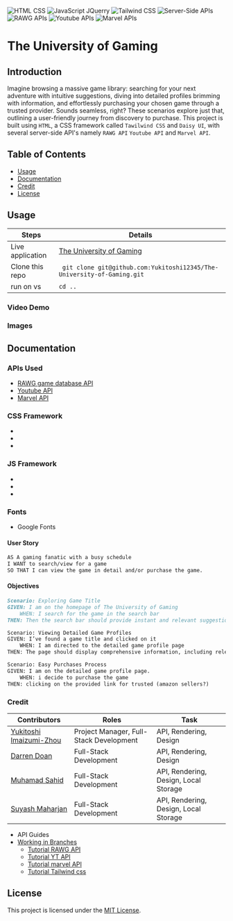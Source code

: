 ![HTML CSS](https://img.shields.io/badge/HTML-CSS-blue) ![JavaScript JQuerry](https://img.shields.io/badge/Javascript-JQuery-orange) ![Tailwind CSS](https://img.shields.io/badge/Tailwind-CSS-green) ![Server-Side APIs](https://img.shields.io/badge/Server-SideAPIs-black) ![RAWG APIs](https://img.shields.io/badge/RAWG-APIs-black) ![Youtube APIs](https://img.shields.io/badge/Youtube-APIs-black) ![Marvel APIs](https://img.shields.io/badge/Marvel-APIs-black) 


# The University of Gaming

## Introduction
Imagine browsing a massive game library: searching for your next adventure with intuitive suggestions, diving into detailed profiles brimming with information, and effortlessly purchasing your chosen game through a trusted provider. Sounds seamless, right? These scenarios explore just that, outlining a user-friendly journey from discovery to purchase.
This project is built using `HTML`, a CSS framework called `Tawilwind CSS` and `Daisy UI`, with several server-side API's namely `RAWG API` `Youtube API` and `Marvel API`.



## Table of Contents

- [Usage](#Usage)
- [Documentation](#Documentation)
- [Credit](#Credit)
- [License](#license)


## Usage

| Steps                | Details                                                                  |
| -------------------- | ------------------------------------------------------------------------ |
| Live application |  [The University of Gaming](https://yukitoshi12345.github.io/The-University-of-Gaming/)                                                           |
| Clone this repo      | ` git clone git@github.com:Yukitoshi12345/The-University-of-Gaming.git` |
| run on vs | ` cd .. `                                                           |



### Video Demo

### Images

## Documentation

### APIs Used
- [RAWG game database API](https://rawg.io/apidocs)
- [Youtube API](https://developers.google.com/youtube/v3)
- [Marvel API](https://developer.marvel.com/)

### CSS Framework
- 
-
-
### JS Framework
-
-
-
### Fonts
- Google Fonts




#### User Story
```md
AS A gaming fanatic with a busy schedule 
I WANT to search/view for a game  
SO THAT I can view the game in detail and/or purchase the game.  
```

#### Objectives
```md
Scenario: Exploring Game Title
GIVEN: I am on the homepage of The University of Gaming
	WHEN: I search for the game in the search bar
THEN: Then the search bar should provide instant and relevant suggestions as I type, guiding me towards recognizing and selecting the desired game title. 

Scenario: Viewing Detailed Game Profiles
GIVEN: I’ve found a game title and clicked on it
	WHEN: I am directed to the detailed game profile page
THEN: The page should display comprehensive information, including release dates, user rating, scores, screenshots, and other relevant details about the selected game.  

Scenario: Easy Purchases Process
GIVEN: I am on the detailed game profile page.
	WHEN: i decide to purchase the game
THEN: clicking on the provided link for trusted (amazon sellers?)
```




### Credit

| Contributors                                                  | Roles                                     | Task
| --------------------                                          | --------------------------------          |---------------------------------------------  |
| [Yukitoshi Imaizumi-Zhou](https://github.com/yukitoshi12345)  | Project Manager, Full-Stack Development   | API, Rendering, Design |
| [Darren Doan](https://github.com/darrendoan)                  | Full-Stack Development                    | API, Rendering, Design |
| [Muhamad Sahid](https://github.com/BrxwnSugxr)                | Full-Stack Development                    | API, Rendering, Design, Local Storage  |
| [Suyash Maharjan](https://github.com/SimpleSuyash)            | Full-Stack Development                    | API, Rendering, Design, Local Storage |


-  API Guides
-  [Working in Branches](https://thenewstack.io/dont-mess-with-the-master-working-with-branches-in-git-and-github/)
	- [Tutorial RAWG API](https://api.rawg.io/docs/#tag/platforms)
 	- [Tutorial YT API](https://developers.google.com/youtube/v3)
  	- [Tutorial marvel API](https://developer.marvel.com/)
   	- [Tutorial Tailwind css](https://daisyui.com/components/) 
 	 	




## License
This project is licensed under the [MIT License](https://github.com/Yukitoshi12345/The-University-of-Gaming/blob/main/LICENSE).
